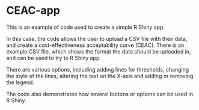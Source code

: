 # CEAC-app

This is an example of code used to create a simple R Shiny app. 

In this case, the code allows the user to upload a CSV file with their data, and create a cost-effectiveness acceptability curve (CEAC). There is an example CSV file, which shows the format the data should be uploaded in, and can be used to try to R Shiny app. 

There are various options, including adding lines for thresholds, changing the style of the lines, altering the text on  the X-axis and adding or removing the legend. 

The code also demonstrates how several buttons or options can be used in R Shiny. 


